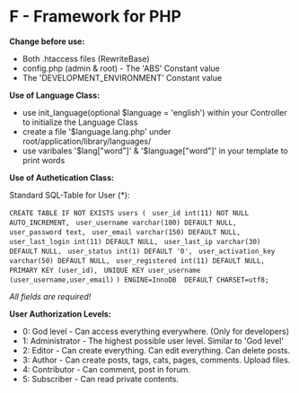 F - Framework for PHP
======================

**Change before use:**

+ Both .htaccess files (RewriteBase)
+ config.php (admin & root) - The 'ABS' Constant value
+ The 'DEVELOPMENT_ENVIRONMENT' Constant value
	
**Use of Language Class:**

+ use init_language(optional $language = 'english') within your Controller to initialize the Language Class
+ create a file '$language.lang.php' under root/application/library/languages/
+ use varibales '$lang["word"]' & '$language["word"]' in your template to print words
	
**Use of Authetication Class:**

Standard SQL-Table for User (*):

`CREATE TABLE IF NOT EXISTS users (`
 ` user_id int(11) NOT NULL AUTO_INCREMENT,`
 ` user_username varchar(100) DEFAULT NULL,`
 ` user_password text,`
 ` user_email varchar(150) DEFAULT NULL,`
 ` user_last_login int(11) DEFAULT NULL,`
 ` user_last_ip varchar(30) DEFAULT NULL,`
 ` user_status int(1) DEFAULT '0',`
 ` user_activation_key varchar(50) DEFAULT NULL,`
 ` user_registered int(11) DEFAULT NULL,`
 ` PRIMARY KEY (user_id),`
 ` UNIQUE KEY user_username (user_username,user_email)`
`) ENGINE=InnoDB  DEFAULT CHARSET=utf8;`

*All fields are required!*


**User Authorization Levels:**
+  0: God level - Can access everything everywhere. (Only for developers)
+  1: Administrator - The highest possible user level. Similar to 'God level'
+  2: Editor - Can create everything. Can edit everything. Can delete posts.
+  3: Author - Can create posts, tags, cats, pages, comments. Upload files.
+  4: Contributor - Can comment, post in forum.
+  5: Subscriber - Can read private contents.